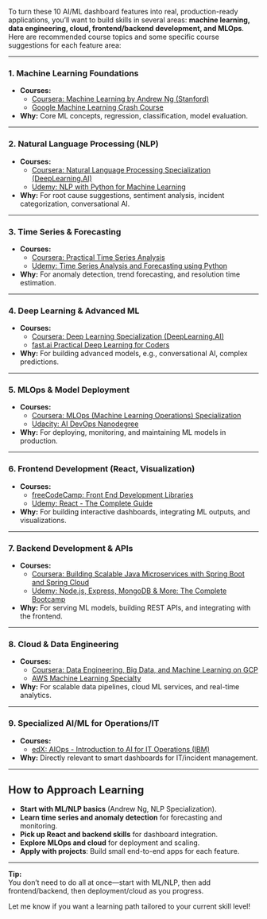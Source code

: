 To turn these 10 AI/ML dashboard features into real, production-ready applications, you’ll want to build skills in several areas: **machine learning, data engineering, cloud, frontend/backend development, and MLOps**. Here are recommended course topics and some specific course suggestions for each feature area:

---

### 1. **Machine Learning Foundations**

- **Courses:**
  - [Coursera: Machine Learning by Andrew Ng (Stanford)](https://www.coursera.org/learn/machine-learning)
  - [Google Machine Learning Crash Course](https://developers.google.com/machine-learning/crash-course)
- **Why:** Core ML concepts, regression, classification, model evaluation.

---

### 2. **Natural Language Processing (NLP)**

- **Courses:**
  - [Coursera: Natural Language Processing Specialization (DeepLearning.AI)](https://www.coursera.org/specializations/natural-language-processing)
  - [Udemy: NLP with Python for Machine Learning](https://www.udemy.com/course/nlp-natural-language-processing-with-python/)
- **Why:** For root cause suggestions, sentiment analysis, incident categorization, conversational AI.

---

### 3. **Time Series & Forecasting**

- **Courses:**
  - [Coursera: Practical Time Series Analysis](https://www.coursera.org/learn/practical-time-series-analysis)
  - [Udemy: Time Series Analysis and Forecasting using Python](https://www.udemy.com/course/time-series-analysis-and-forecasting-using-python/)
- **Why:** For anomaly detection, trend forecasting, and resolution time estimation.

---

### 4. **Deep Learning & Advanced ML**

- **Courses:**
  - [Coursera: Deep Learning Specialization (DeepLearning.AI)](https://www.coursera.org/specializations/deep-learning)
  - [fast.ai Practical Deep Learning for Coders](https://course.fast.ai/)
- **Why:** For building advanced models, e.g., conversational AI, complex predictions.

---

### 5. **MLOps & Model Deployment**

- **Courses:**
  - [Coursera: MLOps (Machine Learning Operations) Specialization](https://www.coursera.org/specializations/mlops)
  - [Udacity: AI DevOps Nanodegree](https://www.udacity.com/course/ai-devops-nanodegree--nd0821)
- **Why:** For deploying, monitoring, and maintaining ML models in production.

---

### 6. **Frontend Development (React, Visualization)**

- **Courses:**
  - [freeCodeCamp: Front End Development Libraries](https://www.freecodecamp.org/learn/front-end-development-libraries/)
  - [Udemy: React - The Complete Guide](https://www.udemy.com/course/react-the-complete-guide-incl-redux/)
- **Why:** For building interactive dashboards, integrating ML outputs, and visualizations.

---

### 7. **Backend Development & APIs**

- **Courses:**
  - [Coursera: Building Scalable Java Microservices with Spring Boot and Spring Cloud](https://www.coursera.org/learn/google-cloud-java-spring)
  - [Udemy: Node.js, Express, MongoDB & More: The Complete Bootcamp](https://www.udemy.com/course/nodejs-express-mongodb-bootcamp/)
- **Why:** For serving ML models, building REST APIs, and integrating with the frontend.

---

### 8. **Cloud & Data Engineering**

- **Courses:**
  - [Coursera: Data Engineering, Big Data, and Machine Learning on GCP](https://www.coursera.org/learn/gcp-data-machine-learning)
  - [AWS Machine Learning Specialty](https://www.aws.training/Details/Curriculum?id=20685)
- **Why:** For scalable data pipelines, cloud ML services, and real-time analytics.

---

### 9. **Specialized AI/ML for Operations/IT**

- **Courses:**
  - [edX: AIOps - Introduction to AI for IT Operations (IBM)](https://www.edx.org/course/aiops-introduction-to-ai-for-it-operations)
- **Why:** Directly relevant to smart dashboards for IT/incident management.

---

## **How to Approach Learning**

- **Start with ML/NLP basics** (Andrew Ng, NLP Specialization).
- **Learn time series and anomaly detection** for forecasting and monitoring.
- **Pick up React and backend skills** for dashboard integration.
- **Explore MLOps and cloud** for deployment and scaling.
- **Apply with projects**: Build small end-to-end apps for each feature.

---

**Tip:**  
You don’t need to do all at once—start with ML/NLP, then add frontend/backend, then deployment/cloud as you progress.

Let me know if you want a learning path tailored to your current skill level!
